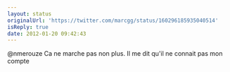 ```yaml
---
layout: status
originalUrl: 'https://twitter.com/marcgg/status/160296185935040514'
isReply: true
date: 2012-01-20 09:42:43
---
```


@nmerouze Ca ne marche pas non plus. Il me dit qu'il ne connait pas mon compte
